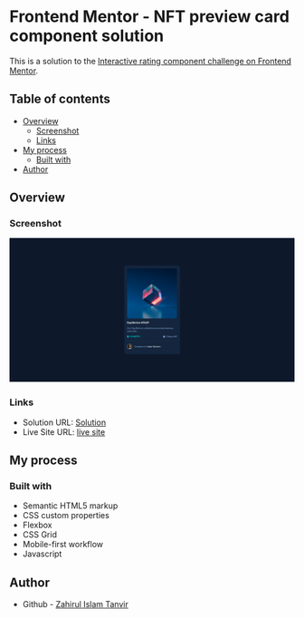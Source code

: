 # Frontend Mentor - NFT preview card component solution

This is a solution to the [Interactive rating component challenge on Frontend Mentor](https://www.frontendmentor.io/challenges/nft-preview-card-component-SbdUL_w0U).

## Table of contents

- [Overview](#overview)
  - [Screenshot](#screenshot)
  - [Links](#links)
- [My process](#my-process)
  - [Built with](#built-with)
- [Author](#author)

## Overview

### Screenshot

![](./images/screenshoot/nftpreviewcard.png)

### Links

- Solution URL: [Solution](https://github.com/ZTanvir/fem-nft-preview-card)
- Live Site URL: [live site](https://ztanvir.github.io/fem-nft-preview-card/)

## My process

### Built with

- Semantic HTML5 markup
- CSS custom properties
- Flexbox
- CSS Grid
- Mobile-first workflow
- Javascript

## Author

- Github - [Zahirul Islam Tanvir](https://github.com/ZTanvir)
